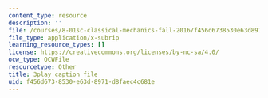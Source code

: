 ```yaml
---
content_type: resource
description: ''
file: /courses/8-01sc-classical-mechanics-fall-2016/f456d6738530e63d8971d8faec4c681e_xtpW7fw8s34.srt
file_type: application/x-subrip
learning_resource_types: []
license: https://creativecommons.org/licenses/by-nc-sa/4.0/
ocw_type: OCWFile
resourcetype: Other
title: 3play caption file
uid: f456d673-8530-e63d-8971-d8faec4c681e
---
```

